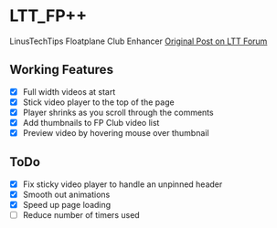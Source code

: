 # LTT_FP++
LinusTechTips Floatplane Club Enhancer
[Original Post on LTT Forum](https://linustechtips.com/main/topic/777390-linustechtips-floatplane-club-greasemonkey-script/)

## Working Features
- [x]  Full width videos at start
- [x]  Stick video player to the top of the page
- [x]  Player shrinks as you scroll through the comments
- [x]  Add thumbnails to FP Club video list
- [x]  Preview video by hovering mouse over thumbnail

## ToDo
- [x]  Fix sticky video player to handle an unpinned header
- [x]  Smooth out animations
- [x]  Speed up page loading
- [ ]  Reduce number of timers used